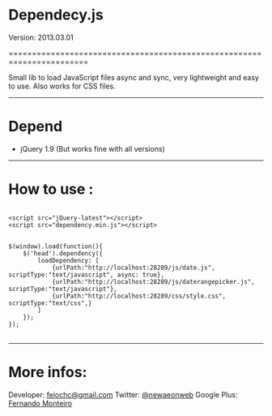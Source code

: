 <h1>Dependecy.js</h1>

Version: 2013.03.01

=======================================================================

Small lib to load JavaScript files async and sync, very lightweight and easy to use. Also works for CSS files.


-----------------------------------------------------------------------

<h1>Depend</h1>

<ul>
	<li>jQuery 1.9 (But works fine with all versions)</li>
</ul>


------------------------------------------------------------------------
<h1>How to use :</h1>

<pre><code>
&lt;script src=&quot;jQuery-latest&quot;&gt;&lt;/script&gt;
&lt;script src=&quot;dependency.min.js&quot;&gt;&lt;/script&gt;
</code></pre>

<pre>
<code>
$(window).load(function(){
	$('head').dependency({
	    loadDependency: [
	        {urlPath:"http://localhost:28289/js/date.js", scriptType:"text/javascript", async: true},
	        {urlPath:"http://localhost:28289/js/daterangepicker.js", scriptType:"text/javascript"},
	        {urlPath:"http://localhost:28289/css/style.css", scriptType:"text/css",}
	    ]
	});
});
</code>
</pre>
-----------------------------------------------------------------------

<h1>More infos:</h1>

Developer: feiochc@gmail.com
Twitter: <a href="https://twitter.com/@newaeonweb">@newaeonweb</a>
Google Plus: <a href="https://plus.google.com/102311871192373469721/posts">Fernando Monteiro</a>
